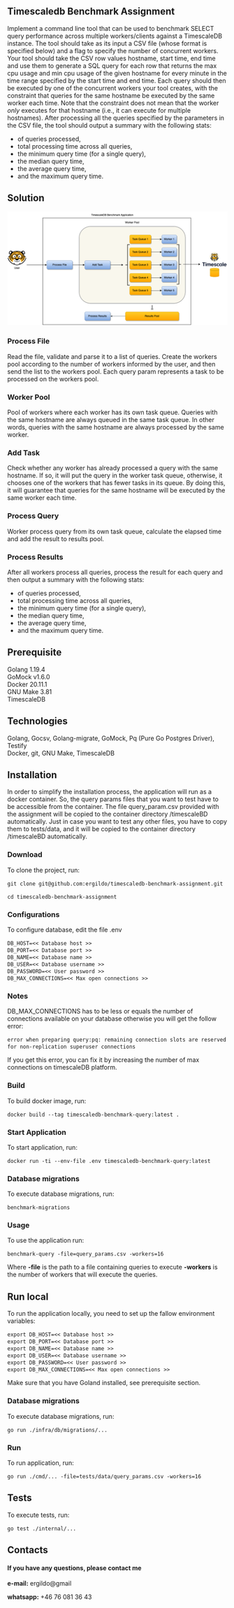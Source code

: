 ## Timescaledb Benchmark Assignment

Implement a command line tool that can be used to benchmark SELECT query performance across multiple workers/clients against a TimescaleDB instance. The tool should take as its input a CSV file (whose format is specified below) and a flag to specify the number of concurrent workers.
Your tool should take the CSV row values hostname, start time, end time and use them to
generate a SQL query for each row that returns the max cpu usage and min cpu usage of the given hostname for every minute in the time range specified by the start time and end time.
Each query should then be executed by one of the concurrent workers your tool creates, with the constraint that queries for the same hostname be executed by the same worker each time.
Note that the constraint does not mean that the worker _only_ executes for that hostname (i.e., it can execute for multiple hostnames).
After processing all the queries specified by the parameters in the CSV file, the tool should output a summary with the following stats:

* of queries processed,
* total processing time across all queries,
* the minimum query time (for a single query),
* the median query time,
* the average query time,
* and the maximum query time.

## Solution

![solution architecture diagram](timescaledb-benchmark-assignment-solution.png "Solution Architecture Diagram")

### Process File

Read the file, validate and parse it to a list of queries. Create the workers pool according to the number of workers informed by the user,  and then send the list to the workers pool. Each query param represents a task to be processed on the workers pool.

### Worker Pool
Pool of workers where each worker has its own task queue. Queries with the same hostname are always queued in the same task queue. In other words, queries with the same hostname are always processed by the same worker.

### Add Task

Check whether any worker has already processed a query with the same hostname. If so, it will put the query in the worker task queue, otherwise, it chooses one of the workers that has fewer tasks in its queue. By doing this, it will guarantee that queries for the same hostname will be executed by the same worker each time.

### Process Query

Worker process query from its own task queue, calculate the elapsed time and add the result to results pool.


### Process Results

After all workers process all queries, process the result for each query and then output a summary with the following stats:

* of queries processed,
* total processing time across all queries,
* the minimum query time (for a single query),
* the median query time,
* the average query time,
* and the maximum query time.

## Prerequisite
Golang  1.19.4<br/>
GoMock v1.6.0 <br/>
Docker 20.11.1<br/>
GNU Make 3.81<br/>
TimescaleDB<br/>

## Technologies
Golang, Gocsv, Golang-migrate, GoMock, Pq (Pure Go Postgres Driver), Testify<br/>
Docker, git, GNU Make, TimescaleDB<br/>

## Installation
In order to simplify the installation process, the application will run as a docker container. So, the query params files that you want to test have to be accessible from the container. 
The file query_param.csv provided with the assignment will be copied to the container directory /timescaleBD automatically.
Just in case you want to test any other files, you have to copy them to tests/data, and it will be copied to the container directory /timescaleBD automatically.
### Download
To clone the project, run:

``` 
git clone git@github.com:ergildo/timescaledb-benchmark-assignment.git

```

``` 
cd timescaledb-benchmark-assignment

```

### Configurations
To configure database, edit the file .env

``` 
DB_HOST=<< Database host >>
DB_PORT=<< Database port >>
DB_NAME=<< Database name >>
DB_USER=<< Database username >>
DB_PASSWORD=<< User password >>
DB_MAX_CONNECTIONS=<< Max open connections >>
```

### Notes
DB_MAX_CONNECTIONS has to be less or equals the number of connections available on your database otherwise you will get the follow error:

``` 
error when preparing query:pq: remaining connection slots are reserved for non-replication superuser connections

```

If you get this error, you can fix it by increasing the number of max connections on timescaleDB platform. 

### Build
To build docker image, run:

``` 
docker build --tag timescaledb-benchmark-query:latest .

```

### Start Application
To start application, run: 

``` 
docker run -ti --env-file .env timescaledb-benchmark-query:latest

```

### Database migrations
To execute database migrations, run:

``` 
benchmark-migrations

```

### Usage
To use the application run:

``` 
benchmark-query -file=query_params.csv -workers=16

```

Where **-file** is the path to a file containing queries to execute **-workers** is the number of workers that will execute the queries.

## Run local
To run the application locally,  you need to set up the fallow environment variables: 

``` 
export DB_HOST=<< Database host >>
export DB_PORT=<< Database port >>
export DB_NAME=<< Database name >>
export DB_USER=<< Database username >>
export DB_PASSWORD=<< User password >>
export DB_MAX_CONNECTIONS=<< Max open connections >>

```
Make sure that you have Goland installed, see prerequisite section.

### Database migrations
To execute database migrations, run:

``` 
go run ./infra/db/migrations/...

```

### Run
To run application, run:

``` 
go run ./cmd/... -file=tests/data/query_params.csv -workers=16

```

## Tests
To execute tests, run:

``` 
go test ./internal/...

```

## Contacts
#### If you have any questions, please contact me

**e-mail:** ergildo@gmail<br/>

**whatsapp:** +46 76 081 36 43<br/>
